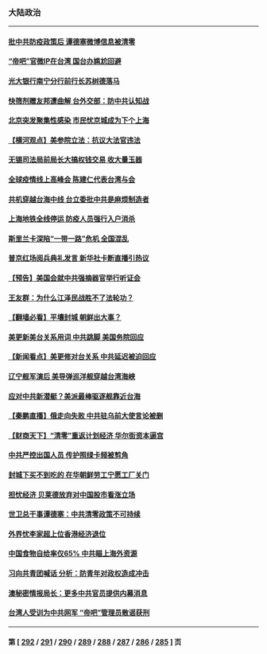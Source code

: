 ### 大陆政治
---
#### [批中共防疫政策后 谭德塞微博信息被清零](../../pages/ncid277/n13733099.md) 
#### [“帝吧”官微IP在台湾 国台办尴尬回避](../../pages/ncid277/n13733056.md) 
#### [光大银行南宁分行前行长苏树德落马](../../pages/ncid277/n13733109.md) 
#### [快筛剂赠友邦遭曲解 台外交部：防中共认知战](../../pages/ncid277/n13733108.md) 
#### [北京突发聚集性感染 市民忧京城成为下个上海](../../pages/ncid277/n13732920.md) 
#### [【横河观点】美参院立法：抗议大法官违法](../../pages/ncid277/n13732500.md) 
#### [无锡司法局前局长大搞权钱交易 收大量玉器](../../pages/ncid277/n13732922.md) 
#### [全球疫情线上高峰会 陈建仁代表台湾与会](../../pages/ncid277/n13732801.md) 
#### [共机穿越台海中线 台立委批中共是麻烦制造者](../../pages/ncid277/n13732803.md) 
#### [上海地铁全线停运 防疫人员强行入户消杀](../../pages/ncid277/n13732933.md) 
#### [斯里兰卡深陷“一带一路”危机 全国混乱](../../pages/ncid277/n13732915.md) 
#### [普京红场阅兵典礼发言 新华社卡断直播引热议](../../pages/ncid277/n13732502.md) 
#### [【预告】美国会就中共强摘器官举行听证会](../../pages/ncid277/n13732843.md) 
#### [王友群：为什么江泽民战胜不了法轮功？](../../pages/ncid277/n13732367.md) 
#### [【翻墙必看】平壤封城 朝鲜出大事？](../../pages/ncid277/n13732728.md) 
#### [美更新美台关系用词 中共跳脚 美国务院回应](../../pages/ncid277/n13732638.md) 
#### [【新闻看点】美更修对台关系 中共延迟被迫回应](../../pages/ncid277/n13732496.md) 
#### [辽宁舰军演后 美导弹巡洋舰穿越台湾海峡](../../pages/ncid277/n13732460.md) 
#### [应对中共新潜艇？美派最棒驱逐舰靠近台海](../../pages/ncid277/n13732480.md) 
#### [【秦鹏直播】俄走向失败 中共驻乌前大使言论被删](../../pages/ncid277/n13732487.md) 
#### [【财商天下】“清零”重返计划经济 华尔街资本逼宫](../../pages/ncid277/n13732331.md) 
#### [中共严控出国人员 传护照绿卡频被剪角](../../pages/ncid277/n13732392.md) 
#### [封城下买不到吃的 在华朝鲜劳工宁愿工厂关门](../../pages/ncid277/n13732368.md) 
#### [担忧经济 贝莱德放弃对中国股市看涨立场](../../pages/ncid277/n13732374.md) 
#### [世卫总干事谭德塞：中共清零政策不可持续](../../pages/ncid277/n13732334.md) 
#### [外界忧李家超上位香港经济退位](../../pages/ncid277/n13732290.md) 
#### [中国食物自给率仅65% 中共瞄上海外资源](../../pages/ncid277/n13732272.md) 
#### [习向共青团喊话 分析：防青年对政权造成冲击](../../pages/ncid277/n13732150.md) 
#### [澳秘密情报局长：更多中共官员提供内幕消息](../../pages/ncid277/n13732119.md) 
#### [台湾人受训为中共网军 “帝吧”管理员散谣获刑](../../pages/ncid277/n13732240.md) 

---
#### 第 [ [292](./292.md) / [291](./291.md) / [290](./290.md) / [289](./289.md) / [288](./288.md) / [287](./287.md) / [286](./286.md) / [285](./285.md) ] 页
